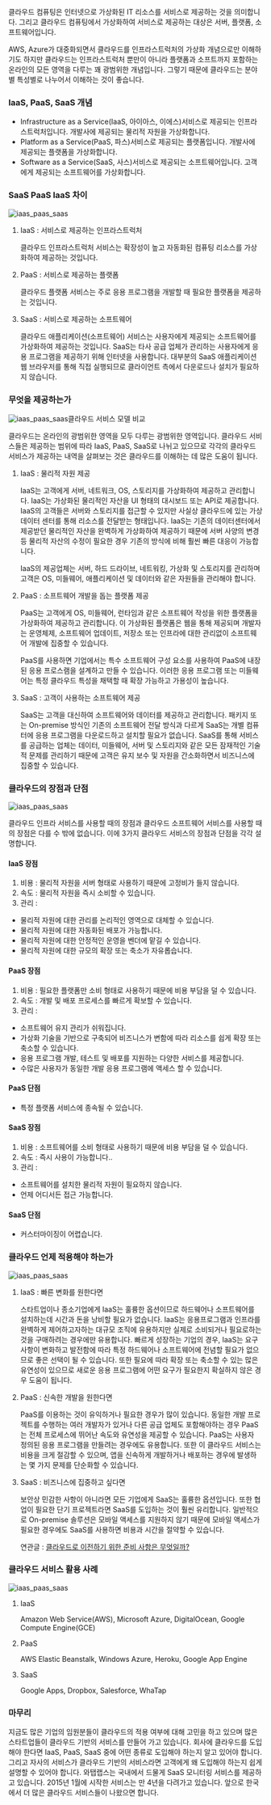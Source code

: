 클라우드 컴퓨팅은 인터넷으로 가상화된 IT 리소스를 서비스로 제공하는 것을 의미합니다. 그리고 클라우드 컴퓨팅에서 가상화하여 서비스로 제공하는 대상은 서버, 플랫폼, 소프트웨어입니다.

AWS, Azure가 대중화되면서 클라우드를 인프라스트럭처의 가상화 개념으로만 이해하기도 하지만 클라우드는 인프라스트럭처 뿐만이 아니라 플랫폼과 소프트까지 포함하는 온라인의 모든 영역을 다루는 꽤 광범위한 개념입니다. 그렇기 때문에 클라우드는 분야별 특성별로 나누어서 이해하는 것이 좋습니다.

### IaaS, PaaS, SaaS 개념

- Infrastructure as a Service(IaaS, 아이아스, 이에스)서비스로 제공되는 인프라스트럭처입니다. 개발사에 제공되는 물리적 자원을 가상화합니다.
- Platform as a Service(PaaS, 파스)서비스로 제공되는 플랫폼입니다. 개발사에 제공되는 플랫폼을 가상화합니다.
- Software as a Service(SaaS, 사스)서비스로 제공되는 소프트웨어입니다. 고객에게 제공되는 소프트웨어를 가상화합니다.

### SaaS PaaS IaaS 차이

![iaas_paas_saas](https://s3.ap-northeast-2.amazonaws.com/landing-img.whatap.io/ko/blog/9/img/iaas_paas_saas2.webp)

1. IaaS : 서비스로 제공하는 인프라스트럭처
    
    클라우드 인프라스트럭처 서비스는 확장성이 높고 자동화된 컴퓨팅 리소스를 가상화하여 제공하는 것입니다.
    
2. PaaS : 서비스로 제공하는 플랫폼
    
    클라우드 플랫폼 서비스는 주로 응용 프로그램을 개발할 때 필요한 플랫폼을 제공하는 것입니다.
    
3. SaaS : 서비스로 제공하는 소프트웨어
    
    클라우드 애플리케이션(소프트웨어) 서비스는 사용자에게 제공되는 소프트웨어를 가상화하여 제공하는 것입니다. SaaS는 타사 공급 업체가 관리하는 사용자에게 응용 프로그램을 제공하기 위해 인터넷을 사용합니다. 대부분의 SaaS 애플리케이션 웹 브라우저를 통해 직접 실행되므로 클라이언트 측에서 다운로드나 설치가 필요하지 않습니다.
    

### 무엇을 제공하는가

![iaas_paas_saas](https://s3.ap-northeast-2.amazonaws.com/landing-img.whatap.io/ko/blog/9/img/iaas_paas_saas3.webp)클라우드 서비스 모델 비교

클라우드는 온라인의 광범위한 영역을 모두 다루는 광범위한 영역입니다. 클라우드 서비스들은 제공하는 범위에 따라 IaaS, PaaS, SaaS로 나뉘고 있으므로 각각의 클라우드 서비스가 제공하는 내역을 살펴보는 것은 클라우드를 이해하는 데 많은 도움이 됩니다.

1. IaaS : 물리적 자원 제공
    
    IaaS는 고객에게 서버, 네트워크, OS, 스토리지를 가상화하여 제공하고 관리합니다. IaaS는 가상화된 물리적인 자산을 UI 형태의 대시보드 또는 API로 제공합니다. IaaS의 고객들은 서버와 스토리지를 접근할 수 있지만 사실상 클라우드에 있는 가상 데이터 센터를 통해 리소스를 전달받는 형태입니다. IaaS는 기존의 데이터센터에서 제공받던 물리적인 자산을 완벽하게 가상화하여 제공하기 때문에 서버 사양의 변경 등 물리적 자산의 수정이 필요한 경우 기존의 방식에 비해 훨씬 빠른 대응이 가능합니다.
    
    IaaS의 제공업체는 서버, 하드 드라이브, 네트워킹, 가상화 및 스토리지를 관리하며 고객은 OS, 미들웨어, 애플리케이션 및 데이터와 같은 자원들을 관리해야 합니다.
    
2. PaaS : 소프트웨어 개발을 돕는 플랫폼 제공
    
    PaaS는 고객에게 OS, 미들웨어, 런타임과 같은 소프트웨어 작성을 위한 플랫폼을 가상화하여 제공하고 관리합니다. 이 가상화된 플랫폼은 웹을 통해 제공되며 개발자는 운영체제, 소프트웨어 업데이트, 저장소 또는 인프라에 대한 관리없이 소프트웨어 개발에 집중할 수 있습니다.
    
    PaaS를 사용하면 기업에서는 특수 소프트웨어 구성 요소를 사용하여 PaaS에 내장된 응용 프로스램을 설계하고 만들 수 있습니다. 이러한 응용 프로그램 또는 미들웨어는 특정 클라우드 특성을 채택할 때 확장 가능하고 가용성이 높습니다.
    
3. SaaS : 고객이 사용하는 소프트웨어 제공
    
    SaaS는 고객을 대신하여 소프트웨어와 데이터를 제공하고 관리합니다. 패키지 또는 On-premise 방식인 기존의 소프트웨어 전달 방식과 다르게 SaaS는 개별 컴퓨터에 응용 프로그램을 다운로드하고 설치할 필요가 없습니다. SaaS를 통해 서비스를 공급하는 업체는 데이터, 미들웨어, 서버 및 스토리지와 같은 모든 잠재적인 기술적 문제를 관리하기 때문에 고객은 유지 보수 및 자원을 간소화하면서 비즈니스에 집중할 수 있습니다.
    

### 클라우드의 장점과 단점

![iaas_paas_saas](https://s3.ap-northeast-2.amazonaws.com/landing-img.whatap.io/ko/blog/9/img/iaas_paas_saas4.webp)

클라우드 인프라 서비스를 사용할 때의 장점과 클라우드 소프트웨어 서비스를 사용할 때의 장점은 다를 수 밖에 없습니다. 이에 3가지 클라우드 서비스의 장점과 단점을 각각 설명합니다.

#### IaaS 장점

1. 비용 : 물리적 자원을 서버 형태로 사용하기 때문에 고정비가 들지 않습니다.
2. 속도 : 물리적 자원을 즉시 소비할 수 있습니다.
3. 관리 :

- 물리적 자원에 대한 관리를 논리적인 영역으로 대체할 수 있습니다.
- 물리적 자원에 대한 자동화된 배포가 가능합니다.
- 물리적 자원에 대한 안정적인 운영을 벤더에 맡길 수 있습니다.
- 물리적 자원에 대한 규모의 확장 또는 축소가 자유롭습니다.

#### PaaS 장점

1. 비용 : 필요한 플랫폼만 소비 형태로 사용하기 때문에 비용 부담을 덜 수 있습니다.
2. 속도 : 개발 및 배포 프로세스를 빠르게 확보할 수 있습니다.
3. 관리 :

- 소프트웨어 유지 관리가 쉬워집니다.
- 가상화 기술을 기반으로 구축되어 비즈니스가 변함에 따라 리소스를 쉽게 확장 또는 축소할 수 있습니다.
- 응용 프로그램 개발, 테스트 및 배포를 지원하는 다양한 서비스를 제공합니다.
- 수많은 사용자가 동일한 개발 응용 프로그램에 액세스 할 수 있습니다.

#### PaaS 단점

- 특정 플랫폼 서비스에 종속될 수 있습니다.

#### SaaS 장점

1. 비용 : 소프트웨어를 소비 형태로 사용하기 때문에 비용 부담을 덜 수 있습니다.
2. 속도 : 즉시 사용이 가능합니다..
3. 관리 :

- 소프트웨어를 설치한 물리적 자원이 필요하지 않습니다.
- 언제 어디서든 접근 가능합니다.

#### SaaS 단점

- 커스터마이징이 어렵습니다.

### 클라우드 언제 적용해야 하는가

![iaas_paas_saas](https://s3.ap-northeast-2.amazonaws.com/landing-img.whatap.io/ko/blog/9/img/iaas_paas_saas5.webp)

1. IaaS : 빠른 변화를 원한다면
    
    스타트업이나 종소기업에게 IaaS는 훌륭한 옵션이므로 하드웨어나 소프트웨어를 설치하는데 시간과 돈을 낭비할 필요가 없습니다. IaaS는 응용프로그램과 인프라를 완벽하게 제어하고자하는 대규모 조직에 유용하지만 실제로 소비되거나 필요로하는 것을 구매하려는 경우에만 유용합니다. 빠르게 성장하는 기업의 경우, IaaS는 요구 사항이 변화하고 발전함에 따라 특정 하드웨어나 소프트웨어에 전념할 필요가 없으므로 좋은 선택이 될 수 있습니다. 또한 필요에 따라 확장 또는 축소할 수 있는 많은 유연성이 있으므로 새로운 응용 프로그램에 어떤 요구가 필요한지 확실하지 않은 경우 도움이 됩니다.
    
2. PaaS : 신속한 개발을 원한다면
    
    PaaS를 이용하는 것이 유익하거나 필요한 경우가 많이 있습니다. 동일한 개발 프로젝트를 수행하는 여러 개발자가 있거나 다른 공급 업체도 포함해야하는 경우 PaaS는 전체 프로세스에 뛰어난 속도와 유연성을 제공할 수 있습니다. PaaS는 사용자 정의된 응용 프로그램을 만들려는 경우에도 유용합니다. 또한 이 클라우드 서비스는 비용을 크게 절감할 수 있으며, 앱을 신속하게 개발하거나 배포하는 경우에 발생하는 몇 가지 문제를 단순화할 수 있습니다.
    
3. SaaS : 비즈니스에 집중하고 싶다면
    
    보안상 민감한 사항이 아니라면 모든 기업에게 SaaS는 훌륭한 옵션입니다. 또한 협업이 필요한 단기 프로젝트라면 SaaS를 도입하는 것이 훨씬 유리합니다. 일반적으로 On-premise 솔루션은 모바일 액세스를 지원하지 않기 때문에 모바일 액세스가 필요한 경우에도 SaaS를 사용하면 비용과 시간을 절약할 수 있습니다.
    
    연관글 : [클라우드로 이전하기 위한 준비 사항은 무엇일까?](https://www.whatap.io/ko/3/)
    

### 클라우드 서비스 활용 사례

![iaas_paas_saas](https://s3.ap-northeast-2.amazonaws.com/landing-img.whatap.io/ko/blog/9/img/iaas_paas_saas6.webp)

1. IaaS
    
    Amazon Web Service(AWS), Microsoft Azure, DigitalOcean, Google Compute Engine(GCE)
    
2. PaaS
    
    AWS Elastic Beanstalk, Windows Azure, Heroku, Google App Engine
    
3. SaaS
    
    Google Apps, Dropbox, Salesforce, WhaTap
    

### 마무리

지금도 많은 기업의 임원분들이 클라우드의 적용 여부에 대해 고민을 하고 있으며 많은 스타트업들이 클라우드 기반의 서비스를 만들어 가고 있습니다. 회사에 클라우드를 도입해야 한다면 IaaS, PaaS, SaaS 중에 어떤 종류로 도입해야 하는지 알고 있어야 합니다. 그리고 자사의 서비스가 클라우드 기반의 서비스라면 고객에게 왜 도입해야 하는지 쉽게 설명할 수 있어야 합니다. 와탭랩스는 국내에서 드물게 SaaS 모니터링 서비스를 제공하고 있습니다. 2015년 1월에 시작한 서비스는 만 4년을 다려가고 있습니다. 앞으로 한국에서 더 많은 클라우드 서비스들이 나왔으면 합니다.